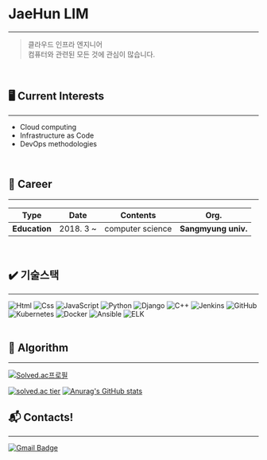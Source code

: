 # JaeHun LIM
----------------------------------
> 클라우드 인프라 엔지니어<br>
> 컴퓨터와 관련된 모든 것에 관심이 많습니다.
<br>





## 🖥️ Current Interests
------------------------------------------
- Cloud computing
- Infrastructure as Code
- DevOps methodologies
<br>


## 📜 Career
------------------------------------------
| **Type** | **Date** | **Contents** | **Org.** |
|:--------:|:--------:|:--------:|:--------:|
| **Education** | 2018. 3 ~ | computer science | **Sangmyung univ.** |
<br>


## ✔️ 기술스택
------------------------------------------
<img alt="Html" src="https://img.shields.io/badge/HTML5-E34F26.svg?&style=for-the-badge&logo=HTML5&logoColor=white"/>
<img alt="Css" src="https://img.shields.io/badge/CSS3-1572B6.svg?&style=for-the-badge&logo=CSS3&logoColor=white"/>
<img alt="JavaScript" src="https://img.shields.io/badge/JavaScript-F7DF1E.svg?&style=for-the-badge&logo=JavaScript&logoColor=black"/>
<img alt="Python" src="https://img.shields.io/badge/Python-3776AB.svg?&style=for-the-badge&logo=Python&logoColor=white"/>
<img alt="Django" src="https://img.shields.io/badge/Django-092E20.svg?&style=for-the-badge&logo=Django&logoColor=white"/>
<img alt="C++" src="https://img.shields.io/badge/C++-00599C.svg?&style=for-the-badge&logo=c%2B%2B&logoColor=white"/>
<img alt="Jenkins" src="https://img.shields.io/badge/Jenkins-D24939.svg?&style=for-the-badge&logo=Jenkins&logoColor=white"/>
<img alt="GitHub" src="https://img.shields.io/badge/GitHub-181717.svg?&style=for-the-badge&logo=GitHub&logoColor=white"/>
<img alt="Kubernetes" src="https://img.shields.io/badge/Kubernetes-326CE5.svg?&style=for-the-badge&logo=Kubernetes&logoColor=white"/>
<img alt="Docker" src="https://img.shields.io/badge/Docker-2496ED.svg?&style=for-the-badge&logo=Docker&logoColor=white"/>
<img alt="Ansible" src="https://img.shields.io/badge/Ansible-EE0000.svg?&style=for-the-badge&logo=Ansible&logoColor=white"/>
<img alt="ELK" src="https://img.shields.io/badge/ELK-005571.svg?&style=for-the-badge&logo=elastic-stack&logoColor=white"/>
<br><br>

## 📝 Algorithm
------------------------------------------
[![Solved.ac프로필](http://mazassumnida.wtf/api/mini/generate_badge?boj=jh37106)](https://solved.ac/jh37106)

[![solved.ac tier](http://mazassumnida.wtf/api/v2/generate_badge?boj=jh37106)](https://solved.ac/jh37106)
[![Anurag's GitHub stats](https://github-readme-stats.vercel.app/api?username=walloonam)](https://github.com/walloonam/github-readme-stats)
<br>


## :mailbox_with_mail: Contacts!
------------------------------------------
[![Gmail Badge](https://img.shields.io/badge/Gmail-d14836?style=flat-square&logo=Gmail&logoColor=white&link=mailto:jh37106@gmail.com)](mailto:jh37106@gmail.com) 
